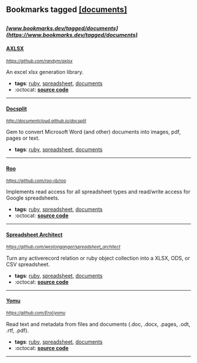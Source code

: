 ## Bookmarks tagged [[documents]](https://www.bookmarks.dev?q=[documents])

_<sup><sup>[www.bookmarks.dev/tagged/documents](https://www.bookmarks.dev/tagged/documents)</sup></sup>_
---
#### [AXLSX](https://github.com/randym/axlsx)
_<sup>https://github.com/randym/axlsx</sup>_

An excel xlsx generation library.
* **tags**: [ruby](../tagged/ruby.md), [spreadsheet](../tagged/spreadsheet.md), [documents](../tagged/documents.md)
* :octocat: **[source code](https://github.com/randym/axlsx)**
---
#### [Docsplit](http://documentcloud.github.io/docsplit)
_<sup>http://documentcloud.github.io/docsplit</sup>_

Gem to convert Microsoft Word (and other) documents into images, pdf, pages or text.
* **tags**: [ruby](../tagged/ruby.md), [spreadsheet](../tagged/spreadsheet.md), [documents](../tagged/documents.md)
---
#### [Roo](https://github.com/roo-rb/roo)
_<sup>https://github.com/roo-rb/roo</sup>_

Implements read access for all spreadsheet types and read/write access for Google spreadsheets.
* **tags**: [ruby](../tagged/ruby.md), [spreadsheet](../tagged/spreadsheet.md), [documents](../tagged/documents.md)
* :octocat: **[source code](https://github.com/roo-rb/roo)**
---
#### [Spreadsheet Architect](https://github.com/westonganger/spreadsheet_architect)
_<sup>https://github.com/westonganger/spreadsheet_architect</sup>_

Turn any activerecord relation or ruby object collection into a XLSX, ODS, or CSV spreadsheet.
* **tags**: [ruby](../tagged/ruby.md), [spreadsheet](../tagged/spreadsheet.md), [documents](../tagged/documents.md)
* :octocat: **[source code](https://github.com/westonganger/spreadsheet_architect)**
---
#### [Yomu](https://github.com/Erol/yomu)
_<sup>https://github.com/Erol/yomu</sup>_

Read text and metadata from files and documents (.doc, .docx, .pages, .odt, .rtf, .pdf).
* **tags**: [ruby](../tagged/ruby.md), [spreadsheet](../tagged/spreadsheet.md), [documents](../tagged/documents.md)
* :octocat: **[source code](https://github.com/Erol/yomu)**
---
